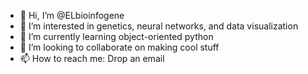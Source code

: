 - 👋 Hi, I’m @ELbioinfogene
- 👀 I’m interested in genetics, neural networks, and data visualization
- 🌱 I’m currently learning object-oriented python
- 💞️ I’m looking to collaborate on making cool stuff
- 📫 How to reach me: Drop an email

<!---
ELbioinfogene/ELbioinfogene is a ✨ special ✨ repository because its `README.md` (this file) appears on your GitHub profile.
You can click the Preview link to take a look at your changes.
--->
